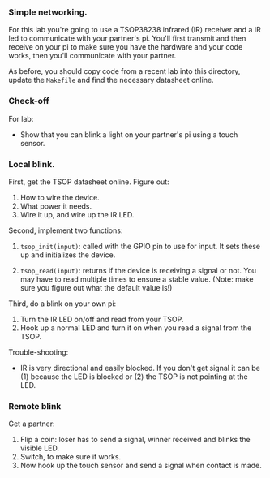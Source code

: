 ### Simple networking.

For this lab you're going to use a TSOP38238 infrared (IR) receiver and
a IR led to communicate with your partner's pi.    You'll first transmit
and then receive on your pi to make sure you have the hardware and your
code works, then you'll communicate with your partner.

As before, you should copy code from a recent lab into this directory, update
the `Makefile` and find the necessary datasheet online.  

### Check-off

For lab:
   - Show that you can blink a light on your partner's pi using a touch sensor.

### Local blink.

First, get the TSOP datasheet online.  Figure out:
  1. How to wire the device.
  2. What power it needs.
  3. Wire it up, and wire up the IR LED.

Second, implement two functions:
 1. `tsop_init(input)`: called with the GPIO pin to use for input.
     It sets these up and initializes the device.

 2. `tsop_read(input)`: returns if the device is receiving a signal or not.
    You may have to read multiple times to ensure a stable value.
    (Note: make sure you figure out what the default value is!)

Third, do a blink on your own pi:
 1. Turn the IR LED on/off and read from your TSOP.
 2. Hook up a normal LED and turn it on when you read a signal from the TSOP.

Trouble-shooting:
 - IR is very directional and easily blocked.  If you don't get signal it can
   be (1) because the LED is blocked or (2) the TSOP is not pointing at the LED.

### Remote blink

Get a partner:
  1. Flip a coin: loser has to send a signal, winner received and blinks the visible
     LED.
  2. Switch, to make sure it works.
  3. Now hook up the touch sensor and send a signal when contact is made.
